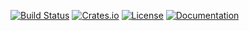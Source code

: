 [![Build Status](https://img.shields.io/travis/Noughmad/planar.svg)](https://travis-ci.org/Noughmad/planar)
[![Crates.io](https://img.shields.io/crates/v/planar.svg)](https://crates.io/crates/planar)
[![License](https://img.shields.io/crates/l/planar.svg)](https://crates.io/crates/planar)
[![Documentation](https://docs.rs/planar/badge.svg)](https://docs.rs/planar/0.1.0/planar/)
